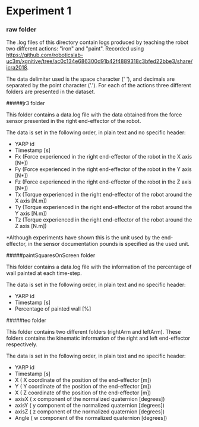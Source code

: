 # Experiment 1

### raw folder
The .log files of this directory contain logs produced by teaching the robot two different actions: "iron" and "paint". Recorded using https://github.com/roboticslab-uc3m/xgnitive/tree/ac0c134e686300d91b42f4889318c3bfed22bbe3/share/icra2018.

The data delimiter used is the space character (' '), and decimals are separated by the point character ('.'). For each of the actions three different folders are presented in the dataset.

#####jr3 folder

This folder contains a data.log file with the data obtained from the force sensor presented in the right end-effector of the robot.

The data is set in the following order, in plain text and no specific header:

- YARP id
- Timestamp [s]
- Fx (Force experienced in the right end-effector of the robot in the X axis [N*])
- Fy (Force experienced in the right end-effector of the robot in the Y axis [N*])
- Fz (Force experienced in the right end-effector of the robot in the Z axis [N*])
- Tx (Torque experienced in the right end-effector of the robot around the X axis [N.m])
- Ty (Torque experienced in the right end-effector of the robot around the Y axis [N.m])
- Tz (Torque experienced in the right end-effector of the robot around the Z axis [N.m])

*Although experiments have shown this is the unit used by the end-effector, in the sensor documentation pounds is specified as the used unit.
 
#####paintSquaresOnScreen folder

This folder contains a data.log file with the information of the percentage of wall painted at each time-step.

The data is set in the following order, in plain text and no specific header:

- YARP id
- Timestamp [s]
- Percentage of painted wall [%]

#####teo folder

This folder contains two different folders (rightArm and leftArm). These folders contains the kinematic information of the right and left end-effector respectively.

The data is set in the following order, in plain text and no specific header:

- YARP id
- Timestamp [s]
- X ( X coordinate of the position of the end-effector [m])
- Y ( Y coordinate of the position of the end-effector [m])
- X ( Z coordinate of the position of the end-effector [m])
- axisX ( x component of the normalized quaternion [degrees])
- axisY ( y component of the normalized quaternion [degrees])
- axisZ ( z component of the normalized quaternion [degrees])
- Angle ( w component of the normalized quaternion [degrees])
